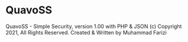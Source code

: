 # QuavoSS
QuavoSS - Simple Security, version 1.00 with PHP &amp; JSON
(c) Copyright 2021, All Rights Reserved. Created & Written by Muhammad Farizi
